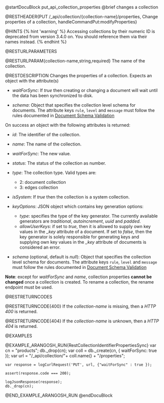
@startDocuBlock put_api_collection_properties
@brief changes a collection

@RESTHEADER{PUT /_api/collection/{collection-name}/properties, Change properties of a collection, handleCommandPut:modifyProperties}

@HINTS
{% hint 'warning' %}
Accessing collections by their numeric ID is deprecated from version 3.4.0 on.
You should reference them via their names instead.
{% endhint %}

@RESTURLPARAMETERS

@RESTURLPARAM{collection-name,string,required}
The name of the collection.

@RESTDESCRIPTION
Changes the properties of a collection. Expects an object with the
attribute(s)

- *waitForSync*: If *true* then creating or changing a
  document will wait until the data has been synchronized to disk.

- *schema*: Object that specifies the collection level schema 
  for documents. The attribute keys `rule`, `level` and `message` must follow
  the rules documented in [Document Schema Validation](https://www.arangodb.com/docs/devel/document-schema-validation.html)

On success an object with the following attributes is returned:

- *id*: The identifier of the collection.

- *name*: The name of the collection.

- *waitForSync*: The new value.

- *status*: The status of the collection as number.

- *type*: The collection type. Valid types are:
  - 2: document collection
  - 3: edges collection

- *isSystem*: If *true* then the collection is a system collection.

- *keyOptions*: JSON object which contains key generation options:
  - *type*: specifies the type of the key generator. The currently
    available generators are *traditional*, *autoincrement*, *uuid*
    and *padded*.
  - *allowUserKeys*: if set to *true*, then it is allowed to supply
    own key values in the *_key* attribute of a document. If set to
    *false*, then the key generator is solely responsible for
    generating keys and supplying own key values in the *_key* attribute
    of documents is considered an error.

* *schema* (optional, default is *null*):
  Object that specifies the collection level schema for documents.
  The attribute keys `rule`, `level` and `message` must follow the rules
  documented in [Document Schema Validation](https://www.arangodb.com/docs/devel/document-schema-validation.html)

**Note**: except for *waitForSync* and *name*, collection
properties **cannot be changed** once a collection is created. To rename
a collection, the rename endpoint must be used.

@RESTRETURNCODES

@RESTRETURNCODE{400}
If the *collection-name* is missing, then a *HTTP 400* is
returned.

@RESTRETURNCODE{404}
If the *collection-name* is unknown, then a *HTTP 404*
is returned.

@EXAMPLES

@EXAMPLE_ARANGOSH_RUN{RestCollectionIdentifierPropertiesSync}
    var cn = "products";
    db._drop(cn);
    var coll = db._create(cn, { waitForSync: true });
    var url = "/_api/collection/"+ coll.name() + "/properties";

    var response = logCurlRequest('PUT', url, {"waitForSync" : true });

    assert(response.code === 200);

    logJsonResponse(response);
    db._drop(cn);
@END_EXAMPLE_ARANGOSH_RUN
@endDocuBlock
